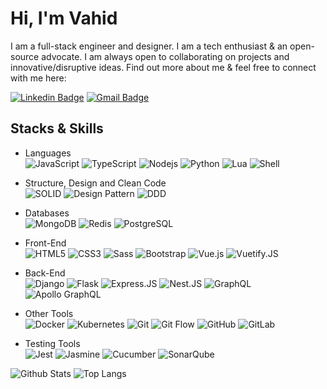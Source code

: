 # Hi, I'm Vahid

I am a full-stack engineer and designer. I am a tech enthusiast & an open-source advocate. I am always open to collaborating on projects and innovative/disruptive ideas. Find out more about me & feel free to connect with me here:

[![Linkedin Badge](https://img.shields.io/badge/-zafarivahid-blue?style=flat-square&logo=Linkedin&logoColor=white&link=https://www.linkedin.com/in/vahid-zafari-b509b6166/)](https://www.linkedin.com/in/vahid-zafari-b509b6166/)
[![Gmail Badge](https://img.shields.io/badge/-zafarivahid@gmail.com-c14438?style=flat-square&logo=Gmail&logoColor=white&link=mailto:zafarivahid@gmail.com)](mailto:zafarivahid@gmail.com)

## Stacks & Skills

- Languages
  <br/>
  ![JavaScript](https://img.shields.io/badge/-JavaScript-white?style=flat-square&logo=javascript)
  ![TypeScript](https://img.shields.io/badge/-TypeScript-white?style=flat-square&logo=typescript&logoColor=blue)
  ![Nodejs](https://img.shields.io/badge/-Nodejs-white?style=flat-square&logo=Node.js)
  ![Python](https://img.shields.io/badge/-Python-white?style=flat-square&logo=Python)
  ![Lua](https://img.shields.io/badge/-Lua-white?style=flat-square&logo=lua&logoColor=blue)
  ![Shell](https://img.shields.io/badge/-Shell-white?style=flat-square&logo=Shell&logoColor=green)

- Structure, Design and Clean Code
  <br/>
  ![SOLID](https://img.shields.io/badge/-SOLID-white?style=flat-square)
  ![Design Pattern](https://img.shields.io/badge/-Design_Pattern-white?style=flat-square)
  ![DDD](https://img.shields.io/badge/-DDD-white?style=flat-square)

- Databases
  <br/>
  ![MongoDB](https://img.shields.io/badge/-MongoDB-white?style=flat-square&logo=mongodb)
  ![Redis](https://img.shields.io/badge/-Redis-white?style=flat-square&logo=Redis)
  ![PostgreSQL](https://img.shields.io/badge/-PostgreSQL-white?style=flat-square&logo=postgresql&logoColor=blue)

- Front-End
  <br/>
  ![HTML5](https://img.shields.io/badge/-HTML5-white?style=flat-square&logo=html5)
  ![CSS3](https://img.shields.io/badge/-CSS3-white?style=flat-square&logo=css3&logoColor=blue)
  ![Sass](https://img.shields.io/badge/-Sass-white?style=flat-square&logo=sass)
  ![Bootstrap](https://img.shields.io/badge/-Bootstrap-white?style=flat-square&logo=bootstrap&logoColor=purple)
  ![Vue.js](https://img.shields.io/badge/-Vue.js-white?style=flat-square&logo=Vue.js&logoColor=green)
  ![Vuetify.JS](https://img.shields.io/badge/-Vuetify.JS-white?style=flat-square&logo=Vuetify&logoColor=green)

- Back-End
  <br/>
  ![Django](https://img.shields.io/badge/-Django-white?style=flat-square&logo=Django&logoColor=darkgreen)
  ![Flask](https://img.shields.io/badge/-Flask-white?style=flat-square&logo=Flask&logoColor=darkgreen)
  ![Express.JS](https://img.shields.io/badge/-Express.JS-white?style=flat-square&logo=ExpressJS&logoColor=darkblue)
  ![Nest.JS](https://img.shields.io/badge/-Nest.JS-white?style=flat-square&logo=NestJS&logoColor=red)
  ![GraphQL](https://img.shields.io/badge/-GraphQL-white?style=flat-square&logo=graphql&logoColor=red)
  ![Apollo GraphQL](https://img.shields.io/badge/-Apollo%20GraphQL-white?style=flat-square&logo=apollo-graphql&logoColor=red)

- Other Tools
  <br/>
  ![Docker](https://img.shields.io/badge/-Docker-white?style=flat-square&logo=docker)
  ![Kubernetes](https://img.shields.io/badge/-Kubernetes-white?style=flat-square&logo=kubernetes)
  ![Git](https://img.shields.io/badge/-Git-white?style=flat-square&logo=git)
  ![Git Flow](https://img.shields.io/badge/-Git_Flow-white?style=flat-square&logo=git)
  ![GitHub](https://img.shields.io/badge/-GitHub-white?style=flat-square&logo=github&logoColor=black)
  ![GitLab](https://img.shields.io/badge/-GitLab-white?style=flat-square&logo=gitlab)

- Testing Tools
  <br/>
  ![Jest](https://img.shields.io/badge/-Jest-white?style=flat-square&logo=Jest&logoColor=red)
  ![Jasmine](https://img.shields.io/badge/-Jasmine-white?style=flat-square&logo=Jasmine&logoColor=red)
  ![Cucumber](https://img.shields.io/badge/-Cucumber-white?style=flat-square&logo=cucumber)
  ![SonarQube](https://img.shields.io/badge/-Sonar_Qube-white?style=flat-square&logo=sonarqube)

![Github Stats](https://github-readme-stats.vercel.app/api?username=aemmadi&count_private=true&show_icons=true&include_all_commits=true)
![Top Langs](https://github-readme-stats.vercel.app/api/top-langs/?username=aemmadi&hide=TeX&layout=compact)

<!-- ![Visitor Badge](https://visitor-badge.laobi.icu/badge?page_id=aemmadi.aemmadi) -->
